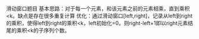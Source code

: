 滑动窗口题目
基本思路：对于每一个元素，和该元素之前的元素相乘，直到乘积<k。缺点是存在很多重复计算
优化：通过滑动窗口[left,right]，记录从left到right的乘积，使得left到right的乘积<k，left初始化=0。则right-left+1即以right元素结尾的乘积<k的子序列个数。